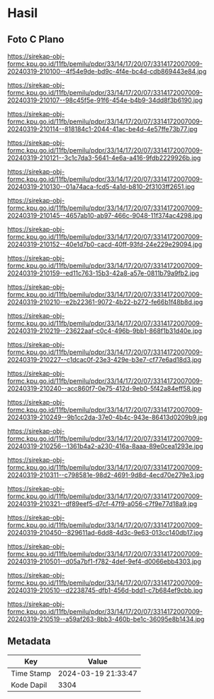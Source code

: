 # Hasil

## Foto C Plano

https://sirekap-obj-formc.kpu.go.id/11fb/pemilu/pdpr/33/14/17/20/07/3314172007009-20240319-210100--4f54e9de-bd9c-4f4e-bc4d-cdb869443e84.jpg

https://sirekap-obj-formc.kpu.go.id/11fb/pemilu/pdpr/33/14/17/20/07/3314172007009-20240319-210107--98c45f5e-91f6-454e-b4b9-34dd8f3b6190.jpg

https://sirekap-obj-formc.kpu.go.id/11fb/pemilu/pdpr/33/14/17/20/07/3314172007009-20240319-210114--818184c1-2044-41ac-be4d-4e57ffe73b77.jpg

https://sirekap-obj-formc.kpu.go.id/11fb/pemilu/pdpr/33/14/17/20/07/3314172007009-20240319-210121--3c1c7da3-5641-4e6a-a416-9fdb2229926b.jpg

https://sirekap-obj-formc.kpu.go.id/11fb/pemilu/pdpr/33/14/17/20/07/3314172007009-20240319-210130--01a74aca-fcd5-4a1d-b810-2f3103ff2651.jpg

https://sirekap-obj-formc.kpu.go.id/11fb/pemilu/pdpr/33/14/17/20/07/3314172007009-20240319-210145--4657ab10-ab97-466c-9048-11f374ac4298.jpg

https://sirekap-obj-formc.kpu.go.id/11fb/pemilu/pdpr/33/14/17/20/07/3314172007009-20240319-210152--40e1d7b0-cacd-40ff-93fd-24e229e29094.jpg

https://sirekap-obj-formc.kpu.go.id/11fb/pemilu/pdpr/33/14/17/20/07/3314172007009-20240319-210159--ed11c763-15b3-42a8-a57e-0811b79a9fb2.jpg

https://sirekap-obj-formc.kpu.go.id/11fb/pemilu/pdpr/33/14/17/20/07/3314172007009-20240319-210210--e2b22361-9072-4b22-b272-fe66b1f48b8d.jpg

https://sirekap-obj-formc.kpu.go.id/11fb/pemilu/pdpr/33/14/17/20/07/3314172007009-20240319-210219--23622aaf-c0c4-496b-9bb1-868f1b31d40e.jpg

https://sirekap-obj-formc.kpu.go.id/11fb/pemilu/pdpr/33/14/17/20/07/3314172007009-20240319-210227--c1dcac0f-23e3-429e-b3e7-cf77e6ad18d3.jpg

https://sirekap-obj-formc.kpu.go.id/11fb/pemilu/pdpr/33/14/17/20/07/3314172007009-20240319-210240--acc860f7-0e75-412d-9eb0-5f42a84eff58.jpg

https://sirekap-obj-formc.kpu.go.id/11fb/pemilu/pdpr/33/14/17/20/07/3314172007009-20240319-210249--9b1cc2da-37e0-4b4c-943e-86413d0209b9.jpg

https://sirekap-obj-formc.kpu.go.id/11fb/pemilu/pdpr/33/14/17/20/07/3314172007009-20240319-210256--1361b4a2-a230-416a-8aaa-89e0cea1293e.jpg

https://sirekap-obj-formc.kpu.go.id/11fb/pemilu/pdpr/33/14/17/20/07/3314172007009-20240319-210311--c798581e-98d2-4691-9d8d-4ecd70e279e3.jpg

https://sirekap-obj-formc.kpu.go.id/11fb/pemilu/pdpr/33/14/17/20/07/3314172007009-20240319-210321--df89eef5-d7cf-47f9-a056-c7f9e77d18a9.jpg

https://sirekap-obj-formc.kpu.go.id/11fb/pemilu/pdpr/33/14/17/20/07/3314172007009-20240319-210450--829611ad-6dd8-4d3c-9e63-013cc140db17.jpg

https://sirekap-obj-formc.kpu.go.id/11fb/pemilu/pdpr/33/14/17/20/07/3314172007009-20240319-210501--d05a7bf1-f782-4def-9ef4-d0066ebb4303.jpg

https://sirekap-obj-formc.kpu.go.id/11fb/pemilu/pdpr/33/14/17/20/07/3314172007009-20240319-210510--d2238745-dfb1-456d-bdd1-c7b684ef9cbb.jpg

https://sirekap-obj-formc.kpu.go.id/11fb/pemilu/pdpr/33/14/17/20/07/3314172007009-20240319-210519--a59af263-8bb3-460b-be1c-36095e8b1434.jpg


## Metadata

| Key        | Value               |
| ---------- | ------------------- |
| Time Stamp | 2024-03-19 21:33:47 |
| Kode Dapil | 3304                |



